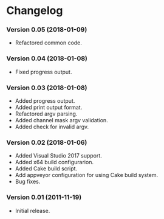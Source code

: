 # Changelog

### Version 0.05 (2018-01-09)

  - Refactored common code.

### Version 0.04 (2018-01-08)

  - Fixed progress output.

### Version 0.03 (2018-01-08)

  - Added progress output.
  - Added print output format.
  - Refactored argv parsing.
  - Added channel mask argv validation.
  - Added check for invalid argv.

### Version 0.02 (2018-01-06)

  - Added Visual Studio 2017 support.
  - Added x64 build configurarion.
  - Added Cake build script.
  - Add appveyor configuration for using Cake build system.
  - Bug fixes.

### Version 0.01 (2011-11-19)

  - Initial release.
  
